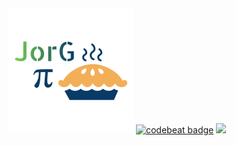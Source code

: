 <img src="doc/JorG.png">
<a href="https://codebeat.co/projects/github-com-mellechowicz-jorg-experimental"><img alt="codebeat badge" src="https://codebeat.co/badges/e561bf06-8c83-49b9-acf5-ceaffa5e0bb8" /></a>
<img src='https://bettercodehub.com/edge/badge/Mellechowicz/JorG?branch=experimental'>
